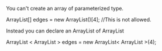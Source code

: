 You can't create an array of parameterized type.

ArrayList<Integer>[] edges = new ArrayList<Integer>()[4]; //This is not allowed.

Instead you can declare an ArrayList of ArrayList<Integer>

ArrayList < ArrayList<Integer> > edges = new ArrayList< ArrayList<Integer> >(4);
